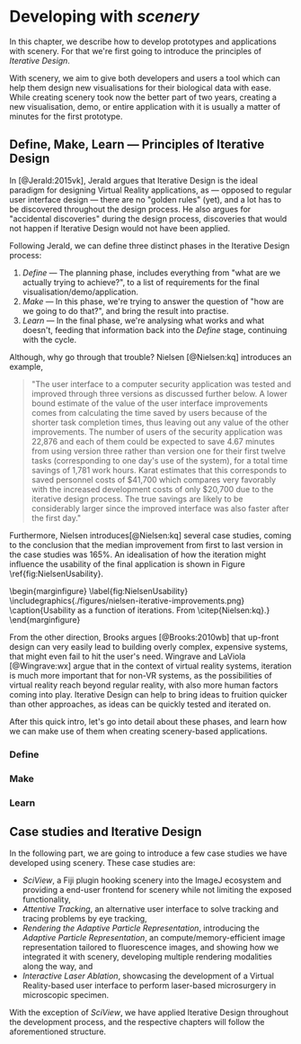 # Developing with _scenery_



In this chapter, we describe how to develop prototypes and applications with scenery. For that we're first going to introduce the principles of _Iterative Design_.

With scenery, we aim to give both developers and users a tool which can help them design new visualisations for their biological data with ease. While creating scenery took now the better part of two years, creating a new visualisation, demo, or entire application with it is usually a matter of minutes for the first prototype.

## Define, Make, Learn — Principles of Iterative Design

In [@Jerald:2015vk], Jerald argues that Iterative Design is the ideal paradigm for designing Virtual Reality applications, as — opposed to regular user interface design — there are no "golden rules" (yet), and a lot has to be discovered throughout the design process. He also argues for "accidental discoveries" during the design process, discoveries that would not happen if Iterative Design would not have been applied.

Following Jerald, we can define three distinct phases in the Iterative Design process:

1. _Define_ — The planning phase, includes everything from "what are we actually trying to achieve?", to a list of requirements for the final visualisation/demo/application.
2. _Make_ — In this phase, we're trying to answer the question of "how are we going to do that?", and bring the result into practise.
3. _Learn_ — In the final phase, we're analysing what works and what doesn't, feeding that information back into the _Define_ stage, continuing with the cycle.

Although, why go through that trouble? Nielsen [@Nielsen:kq] introduces an example,

> "The user interface to a computer security application was tested and improved through three versions as discussed further below. A lower bound estimate of the value of the user interface improvements comes from calculating the time saved by users because of the shorter task completion times, thus leaving out any value of the other improvements. The number of users of the security application was 22,876 and each of them could be expected to save 4.67 minutes from using version three rather than version one for their first twelve tasks (corresponding to one day's use of the system), for a total time savings of 1,781 work hours. Karat estimates that this corresponds to saved personnel costs of $41,700 which compares very favorably with the increased development costs of only $20,700 due to the iterative design process. The true savings are likely to be considerably larger since the improved interface was also faster after the first day."

Furthermore, Nielsen introduces[@Nielsen:kq] several case studies, coming to the conclusion that the median improvement from first to last version in the case studies was 165%. An idealisation of how the iteration might influence the usability of the final application is shown in Figure \ref{fig:NielsenUsability}.

\begin{marginfigure}
    \label{fig:NielsenUsability}
    \includegraphics{./figures/nielsen-iterative-improvements.png}
    \caption{Usability as a function of iterations. From \citep{Nielsen:kq}.}  
\end{marginfigure}

From the other direction, Brooks argues [@Brooks:2010wb] that up-front design can very easily lead to building overly complex, expensive systems, that might even fail to hit the user's need. Wingrave and LaViola [@Wingrave:wx] argue that in the context of virtual reality systems, iteration is much more important that for non-VR systems, as the possibilities of virtual reality reach beyond regular reality, with also more human factors coming into play. Iterative Design can help to bring ideas to fruition quicker than other approaches, as ideas can be quickly tested and iterated on.

After this quick intro, let's go into detail about these phases, and learn how we can make use of them when creating scenery-based applications.

### Define

### Make

### Learn

## Case studies and Iterative Design

In the following part, we are going to introduce a few case studies we have developed using scenery. These case studies are:

* _SciView_, a Fiji plugin hooking scenery into the ImageJ ecosystem and providing a end-user frontend for scenery while not limiting the exposed functionality,
* _Attentive Tracking_, an alternative user interface to solve tracking and tracing problems by eye tracking,
* _Rendering the Adaptive Particle Representation_, introducing the _Adaptive Particle Representation_, an compute/memory-efficient image representation tailored to fluorescence images, and showing how we integrated it with scenery, developing multiple rendering modalities along the way, and
* _Interactive Laser Ablation_, showcasing the development of a Virtual Reality-based user interface to perform laser-based microsurgery in microscopic specimen.

With the exception of _SciView_, we have applied Iterative Design throughout the development process, and the respective chapters will follow the aforementioned structure.



